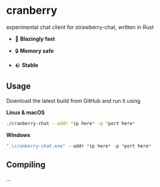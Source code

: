 # cranberry
experimental chat client for strawberry-chat, written in Rust

* 🚀 **Blazingly fast** 

* 🔒 **Memory safe**

* 🪨 **Stable**

## Usage
Download the latest build from GitHub and run it using

**Linux & macOS**
```bash
./cranberry-chat --addr *ip here* -p *port here*
```

**Windows**
```powershell
".\cranberry-chat.exe" --addr *ip here* -p *port here*
```
## Compiling

...
